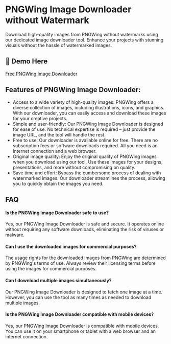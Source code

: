 # PNGWing Image Downloader without Watermark
Download high-quality images from PNGWing without watermarks using our dedicated image downloader tool. Enhance your projects with stunning visuals without the hassle of watermarked images. 

## 🔗 Demo Here
[Free PNGWing Image Downloader](https://imgpanda.com/pngwing-downloader/)

## Features of PNGWing Image Downloader:

- Access to a wide variety of high-quality images: PNGWing offers a diverse collection of images, including illustrations, icons, and graphics. With our downloader, you can easily access and download these images for your creative projects.
- Simple and user-friendly: Our PNGWing Image Downloader is designed for ease of use. No technical expertise is required – just provide the image URL, and the tool will handle the rest.
- Free to use: Our downloader is available online for free. There are no subscription fees or software downloads required. All you need is an internet connection and a web browser.
- Original image quality: Enjoy the original quality of PNGWing images when you download using our tool. Use these images for your designs, presentations, and more without compromising on quality.
- Save time and effort: Bypass the cumbersome process of dealing with watermarked images. Our downloader streamlines the process, allowing you to quickly obtain the images you need.

## FAQ

#### Is the PNGWing Image Downloader safe to use?

Yes, our PNGWing Image Downloader is safe and secure. It operates online without requiring any software downloads, eliminating the risk of viruses or malware.

#### Can I use the downloaded images for commercial purposes?

The usage rights for the downloaded images from PNGWing are determined by PNGWing's terms of use. Always review their licensing terms before using the images for commercial purposes.

#### Can I download multiple images simultaneously?

Our PNGWing Image Downloader is designed to fetch one image at a time. However, you can use the tool as many times as needed to download multiple images.

#### Is the PNGWing Image Downloader compatible with mobile devices?

Yes, our PNGWing Image Downloader is compatible with mobile devices. You can use it on your smartphone or tablet with a web browser and an internet connection.
